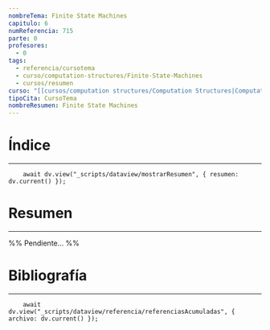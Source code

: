 ```yaml
---
nombreTema: Finite State Machines
capitulo: 6
numReferencia: 715
parte: 0
profesores:
  - 0
tags:
  - referencia/cursotema
  - curso/computation-structures/Finite-State-Machines
  - cursos/resumen
curso: "[[cursos/computation structures/Computation Structures|Computation Structures]]"
tipoCita: CursoTema
nombreResumen: Finite State Machines
---
```

# Índice
---
```dataviewjs
    await dv.view("_scripts/dataview/mostrarResumen", { resumen: dv.current() });
```

# Resumen
---
%% Pendiente... %%


# Bibliografía
---
```dataviewjs
	await dv.view("_scripts/dataview/referencia/referenciasAcumuladas", { archivo: dv.current() });
```